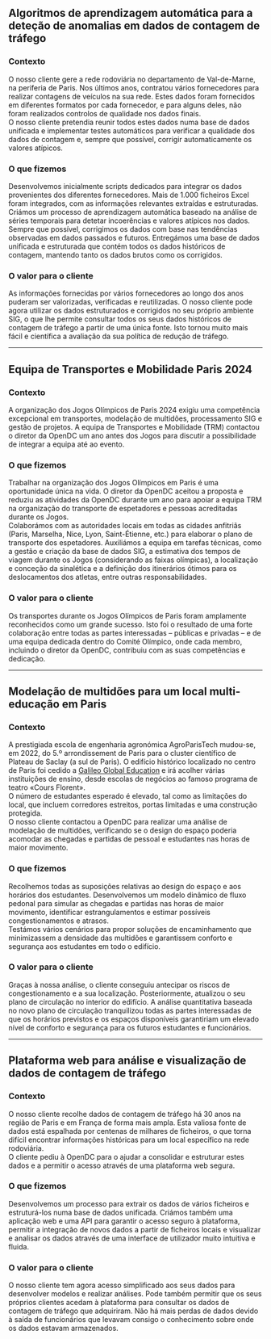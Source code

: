 ## Algoritmos de aprendizagem automática para a deteção de anomalias em dados de contagem de tráfego

### Contexto

O nosso cliente gere a rede rodoviária no departamento de Val-de-Marne, na periferia de Paris. Nos últimos anos, contratou vários fornecedores para realizar contagens de veículos na sua rede. Estes dados foram fornecidos em diferentes formatos por cada fornecedor, e para alguns deles, não foram realizados controlos de qualidade nos dados finais.  
O nosso cliente pretendia reunir todos estes dados numa base de dados unificada e implementar testes automáticos para verificar a qualidade dos dados de contagem e, sempre que possível, corrigir automaticamente os valores atípicos.  

### O que fizemos

Desenvolvemos inicialmente scripts dedicados para integrar os dados provenientes dos diferentes fornecedores. Mais de 1.000 ficheiros Excel foram integrados, com as informações relevantes extraídas e estruturadas.  
Criámos um processo de aprendizagem automática baseado na análise de séries temporais para detetar incoerências e valores atípicos nos dados. Sempre que possível, corrigimos os dados com base nas tendências observadas em dados passados e futuros. Entregámos uma base de dados unificada e estruturada que contém todos os dados históricos de contagem, mantendo tanto os dados brutos como os corrigidos.  

### O valor para o cliente

As informações fornecidas por vários fornecedores ao longo dos anos puderam ser valorizadas, verificadas e reutilizadas. O nosso cliente pode agora utilizar os dados estruturados e corrigidos no seu próprio ambiente SIG, o que lhe permite consultar todos os seus dados históricos de contagem de tráfego a partir de uma única fonte. Isto tornou muito mais fácil e científica a avaliação da sua política de redução de tráfego.  

---

## Equipa de Transportes e Mobilidade Paris 2024

### Contexto

A organização dos Jogos Olímpicos de Paris 2024 exigiu uma competência excepcional em transportes, modelação de multidões, processamento SIG e gestão de projetos. A equipa de Transportes e Mobilidade (TRM) contactou o diretor da OpenDC um ano antes dos Jogos para discutir a possibilidade de integrar a equipa até ao evento.  

### O que fizemos

Trabalhar na organização dos Jogos Olímpicos em Paris é uma oportunidade única na vida. O diretor da OpenDC aceitou a proposta e reduziu as atividades da OpenDC durante um ano para apoiar a equipa TRM na organização do transporte de espetadores e pessoas acreditadas durante os Jogos.  
Colaborámos com as autoridades locais em todas as cidades anfitriãs (Paris, Marselha, Nice, Lyon, Saint-Étienne, etc.) para elaborar o plano de transporte dos espetadores. Auxiliámos a equipa em tarefas técnicas, como a gestão e criação da base de dados SIG, a estimativa dos tempos de viagem durante os Jogos (considerando as faixas olímpicas), a localização e conceção da sinalética e a definição dos itinerários ótimos para os deslocamentos dos atletas, entre outras responsabilidades.  

### O valor para o cliente

Os transportes durante os Jogos Olímpicos de Paris foram amplamente reconhecidos como um grande sucesso. Isto foi o resultado de uma forte colaboração entre todas as partes interessadas – públicas e privadas – e de uma equipa dedicada dentro do Comité Olímpico, onde cada membro, incluindo o diretor da OpenDC, contribuiu com as suas competências e dedicação.  

---

## Modelação de multidões para um local multi-educação em Paris

### Contexto

A prestigiada escola de engenharia agronómica AgroParisTech mudou-se, em 2022, do 5.º arrondissement de Paris para o cluster científico de Plateau de Saclay (a sul de Paris). O edifício histórico localizado no centro de Paris foi cedido a [Galileo Global Education](https://www.ggeedu.fr/) e irá acolher várias instituições de ensino, desde escolas de negócios ao famoso programa de teatro «Cours Florent».  
O número de estudantes esperado é elevado, tal como as limitações do local, que incluem corredores estreitos, portas limitadas e uma construção protegida.  
O nosso cliente contactou a OpenDC para realizar uma análise de modelação de multidões, verificando se o design do espaço poderia acomodar as chegadas e partidas de pessoal e estudantes nas horas de maior movimento.  

### O que fizemos

Recolhemos todas as suposições relativas ao design do espaço e aos horários dos estudantes. Desenvolvemos um modelo dinâmico de fluxo pedonal para simular as chegadas e partidas nas horas de maior movimento, identificar estrangulamentos e estimar possíveis congestionamentos e atrasos.  
Testámos vários cenários para propor soluções de encaminhamento que minimizassem a densidade das multidões e garantissem conforto e segurança aos estudantes em todo o edifício.  

### O valor para o cliente

Graças à nossa análise, o cliente conseguiu antecipar os riscos de congestionamento e a sua localização. Posteriormente, atualizou o seu plano de circulação no interior do edifício. A análise quantitativa baseada no novo plano de circulação tranquilizou todas as partes interessadas de que os horários previstos e os espaços disponíveis garantiriam um elevado nível de conforto e segurança para os futuros estudantes e funcionários.  

---

## Plataforma web para análise e visualização de dados de contagem de tráfego

### Contexto

O nosso cliente recolhe dados de contagem de tráfego há 30 anos na região de Paris e em França de forma mais ampla. Esta valiosa fonte de dados está espalhada por centenas de milhares de ficheiros, o que torna difícil encontrar informações históricas para um local específico na rede rodoviária.  
O cliente pediu à OpenDC para o ajudar a consolidar e estruturar estes dados e a permitir o acesso através de uma plataforma web segura.  

### O que fizemos

Desenvolvemos um processo para extrair os dados de vários ficheiros e estruturá-los numa base de dados unificada. Criámos também uma aplicação web e uma API para garantir o acesso seguro à plataforma, permitir a integração de novos dados a partir de ficheiros locais e visualizar e analisar os dados através de uma interface de utilizador muito intuitiva e fluida.  

### O valor para o cliente

O nosso cliente tem agora acesso simplificado aos seus dados para desenvolver modelos e realizar análises. Pode também permitir que os seus próprios clientes acedam à plataforma para consultar os dados de contagem de tráfego que adquiriram. Não há mais perdas de dados devido à saída de funcionários que levavam consigo o conhecimento sobre onde os dados estavam armazenados.  
